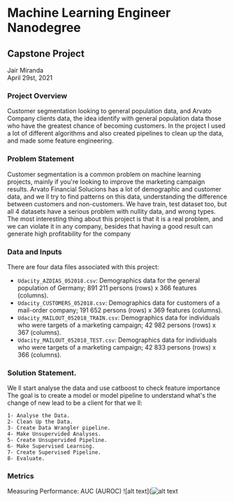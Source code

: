 # Machine Learning Engineer Nanodegree
## Capstone Project
Jair Miranda  
April 29st, 2021

### Project Overview

Customer segmentation looking to general population data, and Arvato Company clients data,
the idea identify with general population data those who have the greatest chance of becoming customers.
In the project I used a lot of different algorithms and also created pipelines to clean up the data, 
and made some feature engineering.

### Problem Statement

Customer segmentation is a common problem on machine learning projects, mainly if you're looking to improve the
marketing campaign results.
Arvato Financial Solucions has a lot of demographic and customer data, and we ll try to find patterns on this data, 
understanding the difference between customers and non-customers.
We have train, test dataset too, but all 4 datasets have a serious problem with nullity data, and wrong types.
The most interesting thing about this project is that it is a real problem, and we can violate it in any company,
besides that having a good result can generate high profitability for the company


### Data and Inputs

There are four data files associated with this project:

- `Udacity_AZDIAS_052018.csv`: Demographics data for the general population of Germany; 891 211 persons (rows) x 366 features (columns).
- `Udacity_CUSTOMERS_052018.csv`: Demographics data for customers of a mail-order company; 191 652 persons (rows) x 369 features (columns).
- `Udacity_MAILOUT_052018_TRAIN.csv`: Demographics data for individuals who were targets of a marketing campaign; 42 982 persons (rows) x 367 (columns).
- `Udacity_MAILOUT_052018_TEST.csv`: Demographics data for individuals who were targets of a marketing campaign; 42 833 persons (rows) x 366 (columns).

### Solution Statement.

We ll start analyse the data and use catboost to check feature importance
The goal is to create a model or model pipeline to understand what's the change of new lead to be a client for that we ll:
   
    1- Analyse the Data.
    2- Clean Up the Data.
    3- Create Data Wrangler pipeline.
    4- Make Unsupervided Analyses.
    5- Create Unsupervided Pipeline.
    6- Make Supervised Learning.
    7- Create Supervised Pipeline.
    8- Evaluate.

### Metrics

Measuring Performance: AUC (AUROC)
![alt text](![alt text](https://glassboxmedicine.files.wordpress.com/2019/02/roc-curve-v2.png)
